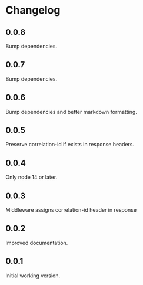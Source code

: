 # Changelog

## 0.0.8

Bump dependencies.

## 0.0.7

Bump dependencies.

## 0.0.6

Bump dependencies and better markdown formatting.

## 0.0.5

Preserve correlation-id if exists in response headers.

## 0.0.4

Only node 14 or later.

## 0.0.3

Middleware assigns correlation-id header in response

## 0.0.2

Improved documentation.

## 0.0.1

Initial working version.
